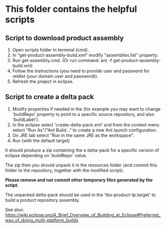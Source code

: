 # This folder contains the helpful scripts

## Script to download product assembly

1. Open scripts folder in terminal (cmd).
1. In "get-product-assembly-build.xml" modify "assemblies.list" property.
1. Run get-assembly.cmd. (Or run command: ant -f get-product-assembly-build.xml)
1. Follow the instructions  (you need to provide user and password for reldist (your domain user and password)).
1. Refresh the project in eclipse.

## Script to create a delta pack

1. Modify properties if needed in the (for example you may want to change 'buildRepo' property to point to a specific source repository, and also 'buildLabel').
1. In the eclipse select 'create-delta-pack.xml' and from the context menu select "Run As"/"Ant Build..." to create a new Ant launch configuration.
1. On JRE tab select "Run in the same JRE as the workspace".
1. Run (with the default target)

It should produce a zip containing the a delta-pack for a specific version of eclipse depending on 'buildRepo' value.

The zip then you should unpack it in the resources folder (and commit this folder to the repository, together with the modified script).

**Please remove and not commit other temporary files generated by the sctipt.**

The unpacked delta-pack should be used in the 'tbs-product-tp.target' to build a product repository assembly.

See also: <https://wiki.eclipse.org/A_Brief_Overview_of_Building_at_Eclipse#Preferred_way_of_doing_multi-platform_builds>